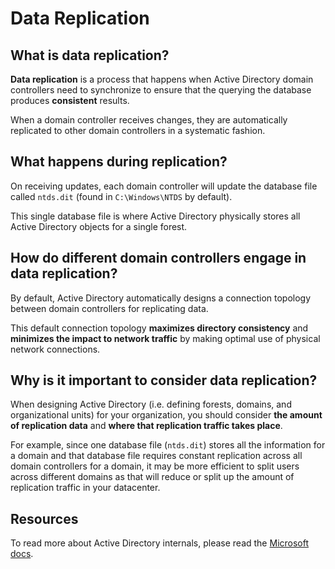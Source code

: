 # Data Replication

## What is data replication?

**Data replication** is a process that happens when Active Directory domain controllers need to synchronize to ensure that the querying the database produces **consistent** results.

When a domain controller receives changes, they are automatically replicated to other domain controllers in a systematic fashion.

## What happens during replication?

On receiving updates, each domain controller will update the database file called `ntds.dit` (found in `C:\Windows\NTDS` by default).

This single database file is where Active Directory physically stores all Active Directory objects for a single forest.

## How do different domain controllers engage in data replication?

By default, Active Directory automatically designs a connection topology between domain controllers for replicating data.

This default connection topology **maximizes directory consistency** and **minimizes the impact to network traffic** by making optimal use of physical network connections.

## Why is it important to consider data replication?

When designing Active Directory (i.e. defining forests, domains, and organizational units) for your organization, you should consider **the amount of replication data** and **where that replication traffic takes place**.

For example, since one database file (`ntds.dit`) stores all the information for a domain and that database file requires constant replication across all domain controllers for a domain, it may be more efficient to split users across different domains as that will reduce or split up the amount of replication traffic in your datacenter.

## Resources

To read more about Active Directory internals, please read the [Microsoft docs](https://learn.microsoft.com/en-us/windows-server/identity/ad-ds/get-started/replication/active-directory-replication-concepts).
